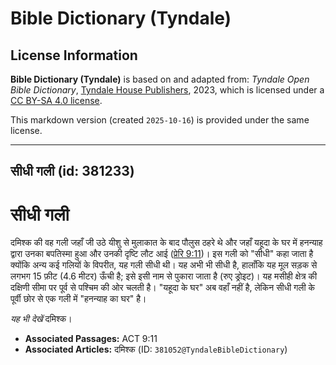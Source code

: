 # Bible Dictionary (Tyndale)

## License Information

**Bible Dictionary (Tyndale)** is based on and adapted from: _Tyndale Open Bible Dictionary_, [Tyndale House Publishers](https://tyndaleopenresources.com/), 2023, which is licensed under a [CC BY-SA 4.0 license](https://creativecommons.org/licenses/by-sa/4.0/legalcode.en).

This markdown version (created `2025-10-16`) is provided under the same license.



--------------------------------

## सीधी गली (id: 381233)

सीधी गली
========

दमिश्क की वह गली जहाँ जी उठे यीशु से मुलाकात के बाद पौलुस ठहरे थे और जहाँ यहूदा के घर में हनन्याह द्वारा उनका बपतिस्मा हुआ और उनकी दृष्टि लौट आई ([प्रेरि 9:11](https://ref.ly/Acts9:11))। इस गली को "सीधी" कहा जाता है क्योंकि अन्य कई गलियों के विपरीत, यह गली सीधी थी। यह अभी भी सीधी है, हालाँकि यह मूल सड़क से लगभग 15 फ़ीट (4\.6 मीटर) ऊँची है; इसे इसी नाम से पुकारा जाता है (रुए ड्रोइट)। यह मसीही क्षेत्र की दक्षिणी सीमा पर पूर्व से पश्चिम की ओर चलती है। "यहूदा के घर" अब वहाँ नहीं है, लेकिन सीधी गली के पूर्वी छोर से एक गली में "हनन्याह का घर" है।

*यह भी देखें* दमिश्क।

* **Associated Passages:** ACT 9:11
* **Associated Articles:** दमिश्क (ID: `381052@TyndaleBibleDictionary`)

